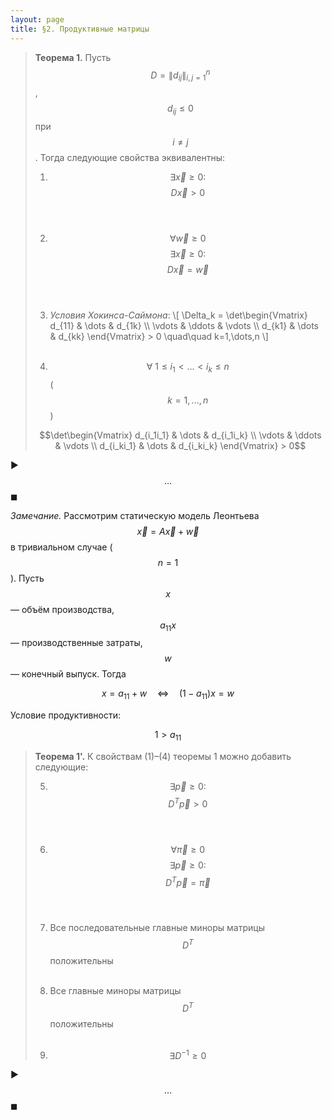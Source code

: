 ```yaml
---
layout: page
title: §2. Продуктивные матрицы
---
```




> **Теорема 1.** Пусть $$D = \|d_{ij}\|_{i,j=1}^n$$, $$d_{ij} \leq 0$$ при $$i \neq j$$. Тогда следующие свойства эквивалентны:
>
> 1. $$\exists \vec x \geq 0:$$ $$D\vec x > 0$$ <br> <br>
> 
> 2. $$\forall \vec w \geq 0$$ $$\exists \vec x \geq 0:$$ $$D\vec x = \vec w$$ <br> <br>
> 
> 3. *Условия Хокинса-Саймона*: 
> \\[ \Delta_k = \det\begin{Vmatrix}
d_{11} & \dots & d_{1k} \\\\
\vdots & \ddots & \vdots \\\\
d_{k1} & \dots & d_{kk}
\end{Vmatrix} > 0 \quad\quad k=1,\dots,n \\] <br> <br>
> 4. $$\forall\ 1 \leq i_1 < \dots < i_k \leq n$$ ($$k=1,\dots,n$$) 
> 
> $$\det\begin{Vmatrix}
d_{i_1i_1} & \dots & d_{i_1i_k} \\
\vdots & \ddots & \vdots \\
d_{i_ki_1} & \dots & d_{i_ki_k}
\end{Vmatrix} > 0$$



▶︎ $$\dots$$ ◼︎

*Замечание.* Рассмотрим статическую модель Леонтьева $$\vec x = A\vec x + \vec w$$ в тривиальном случае ($$n=1$$). Пусть $$x$$ &mdash; объём производства, $$a_{11}x$$ &mdash; производственные затраты, $$w$$ &mdash; конечный выпуск. Тогда

$$x = a_{11} + w \quad \Leftrightarrow \quad (1-a_{11})x = w$$

Условие продуктивности:

$$1 > a_{11}$$





> **Теорема 1'.** К свойствам (1)&ndash;(4) теоремы 1 можно добавить следующие:
> 
> 5. $$\exists \vec p \geq 0:$$ $$D^T\vec p > 0$$ <br> <br>
> 
> 6. $$\forall \vec\pi \geq 0$$ $$\exists \vec p \geq 0:$$ $$D^T\vec p = \vec\pi$$ <br> <br>
> 
> 7. Все последовательные главные миноры матрицы $$D^T$$ положительны <br> <br>
> 
> 8. Все главные миноры матрицы $$D^T$$ положительны <br> <br>
> 
> 9. $$\exists D^{-1} \geq 0$$ $$ $$



▶︎ $$\dots$$ ◼︎

